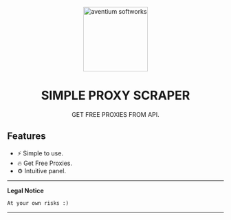 <p align="center"><img src="logo.png" width="150px" height="150px" alt="aventium softworks"></p>

<h1 align="center">SIMPLE PROXY SCRAPER</h1>


<p align="center">GET FREE PROXIES FROM API.</p>


## Features

* ⚡ Simple to use.
* 🔥 Get Free Proxies.
* ⚙️ Intuitive panel.


---

**Legal Notice**

```console
At your own risks :)
```

---
